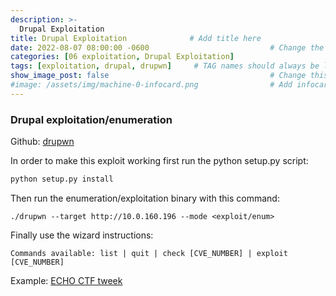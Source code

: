 ```yaml
---
description: >-
  Drupal Exploitation
title: Drupal Exploitation              # Add title here
date: 2022-08-07 08:00:00 -0600                           # Change the date to match completion date
categories: [06 exploitation, Drupal Exploitation]                     # Change Templates to Writeup
tags: [exploitation, drupal, drupwn]     # TAG names should always be lowercase; replace template with writeup, and add relevant tags
show_image_post: false                                    # Change this to true
#image: /assets/img/machine-0-infocard.png                # Add infocard image here for post preview image
---
```

### Drupal exploitation/enumeration
Github: 
[drupwn](https://github.com/immunIT/drupwn)

In order to make this exploit working first run the python setup.py script:

```python
python setup.py install
```

Then run the enumeration/exploitation binary with this command:

```shell
./drupwn --target http://10.0.160.196 --mode <exploit/enum>
```

Finally use the wizard instructions:

```shell
Commands available: list | quit | check [CVE_NUMBER] | exploit [CVE_NUMBER]
```

Example:
[ECHO CTF tweek](https://echoctf.red/target/24/writeup/read/13)
